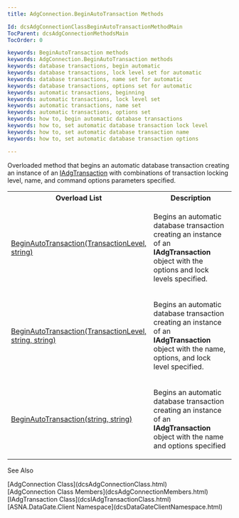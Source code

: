 ```yaml
---
title: AdgConnection.BeginAutoTransaction Methods

Id: dcsAdgConnectionClassBeginAutoTransactionMethodMain
TocParent: dcsAdgConnectionMethodsMain
TocOrder: 0

keywords: BeginAutoTransaction methods
keywords: AdgConnection.BeginAutoTransaction methods
keywords: database transactions, begin automatic
keywords: database transactions, lock level set for automatic
keywords: database transactions, name set for automatic
keywords: database transactions, options set for automatic
keywords: automatic transactions, beginning
keywords: automatic transactions, lock level set
keywords: automatic transactions, name set
keywords: automatic transactions, options set
keywords: how to, begin automatic database transactions
keywords: how to, set automatic database transaction lock level
keywords: how to, set automatic database transaction name
keywords: how to, set automatic database transaction options

---
```


Overloaded method that begins an automatic database transaction creating an instance of an [IAdgTransaction](dcsIAdgTransactionClass.html) with combinations of transaction locking level, name, and command options parameters specified.
<br />

<table class="dtTABLE" id="Table5" style="border-spacing: 0px; x-cell-content-align: Top" cellspacing="0" x-use-null-cells="x-use-null-cells">
          <colgroup span="1">
            <col span="1" style="WIDTH: 40%" />
            <col span="1" style="WIDTH: 50%" />
          </colgroup>
          <tr>
            <th colspan="1" rowspan="1">
							Overload List
						</th>
            <th colspan="1" rowspan="1">
							Description
						</th>
          </tr>
          <tr>
            <td colspan="1" rowspan="1">

[BeginAutoTransaction(TransactionLevel, string)](dcsAdgConnectionClassBeginAutoTransactionMethod1.html) 
</td>
            <td colspan="1" rowspan="1">

Begins an automatic database transaction creating an instance of an **IAdgTransaction** object with the options and lock levels specified.
</td>
          </tr>
          <tr>
            <td colspan="1" rowspan="1">

[BeginAutoTransaction(TransactionLevel, string, string)](dcsAdgConnectionClassBeginAutoTransactionMethod2.html) 
</td>
            <td colspan="1" rowspan="1">

Begins an automatic database transaction creating an instance of an **IAdgTransaction** object with the name, options, and lock level specified.
</td>
          </tr>
          <tr>
            <td colspan="1" rowspan="1">

[BeginAutoTransaction(string, string)](dcsAdgConnectionClassBeginAutoTransactionMethod3.html) 
</td>
            <td colspan="1" rowspan="1">

Begins an automatic database transaction creating an instance of an **IAdgTransaction** object with the name and options specified
</td>
          </tr>
</table>

See Also

<dl />
      [AdgConnection Class](dcsAdgConnectionClass.html)
      <br />
      [AdgConnection Class Members](dcsAdgConnectionMembers.html)
      <br />
      [IAdgTransaction Class](dcsIAdgTransactionClass.html)
      <br />
      [ASNA.DataGate.Client Namespace](dcsDataGateClientNamespace.html)

